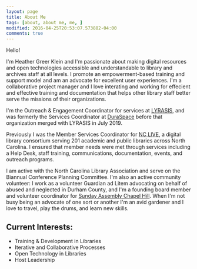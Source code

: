 ```yaml
---
layout: page
title: About Me
tags: [about, about me, me, ]
modified: 2016-04-25T20:53:07.573882-04:00
comments: true
---
```


Hello! 

I'm Heather Greer Klein and I'm passionate about making digital resources and open technologies accessible and understandable to library and archives staff at all levels. I promote an empowerment-based training and support model and am an advocate for excellent user experiences. I'm a collaborative project manager and I love interating and working for effecient and effective training and documentation that helps other library staff better serve the missions of their organizations.

I'm the Outreach & Engagement Coordinator for services at <a href="https://lyrasis.org">LYRASIS</a>, and was formerly the Services Coordinator at <a href="https://duraspace.org">DuraSpace</a> before that organization merged with LYRASIS in July 2019. 

Previously I was the Member Services Coordinator for <a href="http://nclive.org">NC LIVE</a>, a digital library consortium serving 201 academic and public libraries across North Carolina. I ensured that member needs were met through services including a Help Desk, staff training, communications, documentation, events, and outreach programs. 

I am active with the North Carolina Library Association and serve on the Biannual Conference Planning Committee. I'm also an active community volunteer: I work as a volunteer Guardian ad Litem advocating on behalf of abused and neglected in Durham County, and I'm a founding board member and volunteer coordinator for <a href="http://sundayassemblychapelhill.org">Sunday Assembly Chapel Hill</a>. When I'm not busy being an advocate of one sort or another I'm an avid gardener and I love to travel, play the drums, and learn new skills.

## Current Interests:
* Training & Development in Libraries
* Iterative and Collaborative Processes
* Open Technology in Libraries
* Host Leadership
